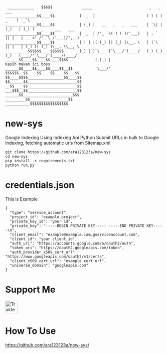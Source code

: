 <pre><code>
 ____________   $$$$$             _____                         _   _        ___
______________$$____$$           (  _  )                       ( ) ( ) _    (  _`\                    
______________$$____$$           | (_) |   __   _   _   ___    | `\| |(_)   | (_) )   _     ___   ___ 
______________$$____$$           |  _  | /'_ `\( ) ( )/',__)   | , ` || |   |  _ <' /'_`\ /',__)/',__)
______________$$____$$           | | | |( (_) || (_) |\__, \   | |`\ || |   | (_) )( (_) )\__, \\__, \
__________$$$$$$____$$$$$$       (_) (_)`\__  |`\___/'(____/   (_) (_)(_)   (____/'`\___/'(____/(____/
______$$____$$____$$____$$$$            ( )_) |                                   Kasih makan ici boss                  
______$$____$$____$$____$$__$$           \___/'
$$$$$$__$$____$$____$$____$$___$$
$$____$$$$________________$$____$$
$$______$$______________________$$
__$$____$$______________________$$
___$$$__$$______________________$$
______$$______________________$$$
_________$$_________________$$
___________$$$$$$$$$$$$$$$$$⠀⠀⠀⠀
</code></pre>
# new-sys
Google Indexing Using Indexing Api Python 
Submit URLs in bulk to Google Indexing, fetching automatic urls from Sitemap.xml
```
git clone https://github.com/ara123123a/new-sys
cd new-sys
pip install -r requirements.txt
python run.py
```
# credentials.json
This is Example
```
{
  "type": "service_account",
  "project_id": "example project",
  "private_key_id": "your id",
  "private_key": "-----BEGIN PRIVATE KEY----- -----END PRIVATE KEY-----\n",
  "client_email": "example@example.iam.gserviceaccount.com",
  "client_id": "your client_id",
  "auth_uri": "https://accounts.google.com/o/oauth2/auth",
  "token_uri": "https://oauth2.googleapis.com/token",
  "auth_provider_x509_cert_url": "https://www.googleapis.com/oauth2/v1/certs",
  "client_x509_cert_url": "example cert url",
  "universe_domain": "googleapis.com"
}
```
# Support Me
<a href="https://trakteer.id/bang-domath" target="_blank"><img id="wse-buttons-preview" src="https://cdn.trakteer.id/images/embed/trbtn-red-1.png?date=18-11-2023" height="40" style="border:0px;height:40px;" alt="Trakteer Saya"></a>
# How To Use 

https://github.com/ara123123a/new-sys/
